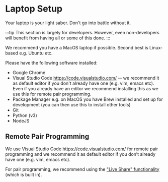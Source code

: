 # Laptop Setup

Your laptop is your light saber. Don't go into battle without it.

:::tip
This section is largely for developers. However, even non-developers will benefit from having all or some of this done.
:::

We recommend you have a MacOS laptop if possible. Second best is Linux-based e.g. Ubuntu etc.

Please have the following software installed:

* Google Chrome
* Visual Studio Code https://code.visualstudio.com/ -- we recommend it as default editor if you don't already have one (e.g. vim, emacs etc). Even if you already have an editor 
we recommend installing this as we use this for remote pair programming.
* Package Manager e.g.  on MacOS you have Brew installed and set up for development (you can then use this to install other tools)
* Git
* Python (v3)
* NodeJS

## Remote Pair Programming

We use Visual Studio Code https://code.visualstudio.com/ for remote pair programming and we recommend it as default editor if you don’t already have one (e.g. vim, emacs etc).

For pair programming, we recommend using the ["Live Share" functionality][liveshare] (which is built in).

[liveshare]: https://visualstudio.microsoft.com/services/live-share/

